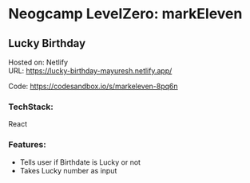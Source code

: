 # Neogcamp LevelZero: markEleven

## Lucky Birthday

Hosted on: Netlify \
URL: https://lucky-birthday-mayuresh.netlify.app/

Code: https://codesandbox.io/s/markeleven-8pq6n

### TechStack:
React

### Features:
- Tells user if Birthdate is Lucky or not
- Takes Lucky number as input